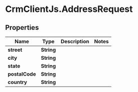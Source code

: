 # CrmClientJs.AddressRequest

## Properties

Name | Type | Description | Notes
------------ | ------------- | ------------- | -------------
**street** | **String** |  | 
**city** | **String** |  | 
**state** | **String** |  | 
**postalCode** | **String** |  | 
**country** | **String** |  | 


